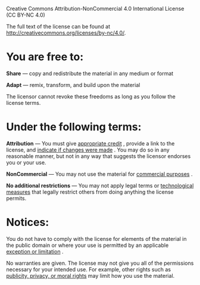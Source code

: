   
Creative Commons Attribution-NonCommercial 4.0 International License (CC BY-NC 4.0)

The full text of the license can be found at http://creativecommons.org/licenses/by-nc/4.0/.


# You are free to:

**Share** — copy and redistribute the material in any medium or format

**Adapt** — remix, transform, and build upon the material

The licensor cannot revoke these freedoms as long as you follow the license terms.

# Under the following terms:
**Attribution** — You must give [appropriate credit](https://creativecommons.org/licenses/by-nc/4.0/#ref-appropriate-credit) , provide a link to the license, and [indicate if changes were made](https://creativecommons.org/licenses/by-nc/4.0/#ref-indicate-changes) . You may do so in any reasonable manner, but not in any way that suggests the licensor endorses you or your use.

**NonCommercial** — You may not use the material for [commercial purposes](https://creativecommons.org/licenses/by-nc/4.0/#ref-commercial-purposes) .

**No additional restrictions** — You may not apply legal terms or [technological measures](https://creativecommons.org/licenses/by-nc/4.0/#ref-technological-measures) that legally restrict others from doing anything the license permits.

# Notices:
You do not have to comply with the license for elements of the material in the public domain or where your use is permitted by an applicable [exception or limitation](https://creativecommons.org/licenses/by-nc/4.0/#ref-exception-or-limitation) .

No warranties are given. The license may not give you all of the permissions necessary for your intended use. For example, other rights such as [publicity, privacy, or moral rights](https://creativecommons.org/licenses/by-nc/4.0/#ref-publicity-privacy-or-moral-rights) may limit how you use the material.
